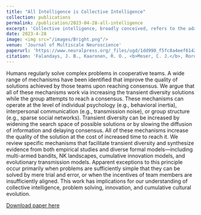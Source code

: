 ```yaml
---
title: "All Intelligence is Collective Intelligence"
collection: publications
permalink: /publication/2023-04-28-all-intelligence
excerpt: 'Collective intelligence, broadly conceived, refers to the adaptive behavior achieved by groups through the interactions of their members, often involving phenomena such as consensus building, cooperation, and competition. The standard view of collective intelligence is that it is a distinct phenomenon from supposed individual intelligence. In this position piece, we argue that a more parsimonious stance is to consider all intelligent adaptive behavior as being driven by similar abstract principles of collective dynamics. To illustrate this point, we highlight how similar principles are at work in the intelligent behavior of groups of non-human animals, multicellular organisms, brains, small groups of humans, cultures, and even evolution itself. If intelligent behavior in all of these systems is best understood as the emergent result of collective interactions, we ask what is left to be called “individual intelligence”? We believe that viewing all intelligence as collective intelligence offers greater explanatory power and generality, and may promote fruitful cross-disciplinary exchange in the study of intelligent adaptive behavior.'
date: 2023-4-28
image: <img src="/images/Bright.png"/>
venue: 'Journal of Multiscale Neuroscience'
paperurl: 'https://www.neuralpress.org/_files/ugd/1dd990_f5fc8a4eef6142b48e387daa9c4454e7.pdf'
citation: 'Falandays, J. B., Kaaronen, R. O., <b>Moser, C. J.</b>, Rorot, W., Tan, J., Varma, V., … Youngblood, M (2023). All Intelligence is Collective Intelligence. <i>Journal of Multiscale Neuroscience, 2</i>(1), 169-191.'
---
```

Humans regularly solve complex problems in cooperative teams. A wide range of mechanisms have been identified that improve the quality of solutions achieved by those teams upon reaching consensus. We argue that all of these mechanisms work via increasing the transient diversity solutions while the group attempts to reach a consensus. These mechanisms can operate at the level of individual psychology (e.g., behavioral inertia), interpersonal communication (e.g., transmission noise), or group structure (e.g., sparse social networks).  Transient diversity can be increased by widening the search space of possible solutions or by slowing the diffusion of information and delaying consensus. All of these mechanisms increase the quality of the solution at the cost of increased time to reach it. We review specific mechanisms that facilitate transient diversity and synthesize evidence from both empirical studies and diverse formal models—including multi-armed bandits, NK landscapes, cumulative innovation models, and evolutionary transmission models. Apparent exceptions to this principle occur primarily when problems are sufficiently simple that they can be solved by mere trial and error, or when the incentives of team members are insufficiently aligned. This work has implications for our understanding of collective intelligence, problem solving, innovation, and cumulative cultural evolution.

[Download paper here](http://culturologies.co/files/allintelligence.pdf)